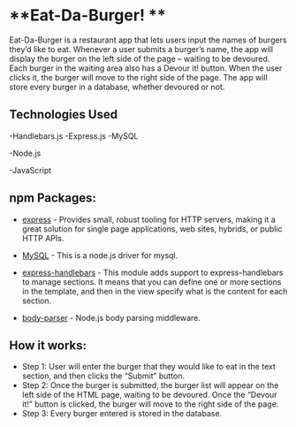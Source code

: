 # **Eat-Da-Burger! ** #

Eat-Da-Burger is a restaurant app that lets users input the names of burgers they’d like to eat. Whenever a user submits a burger’s name, the app will display the burger on the left side of the page – waiting to be devoured. Each burger in the waiting area also has a Devour it! button. When the user clicks it, the burger will move to the right side of the page.
The app will store every burger in a database, whether devoured or not.

## Technologies Used ##
-Handlebars.js
-Express.js
-MySQL

-Node.js

-JavaScript

## npm Packages: ##
- [express]( https://www.npmjs.com/package/express "express") - Provides small, robust tooling for HTTP servers, making it a great solution for single page applications, web sites, hybrids, or public HTTP APIs.
- [MySQL]( https://www.npmjs.com/package/mysql "MySQL") - This is a node.js driver for mysql.

- [express-handlebars]( https://www.npmjs.com/package/express-handlebars-sections "express-handlebars") - This module adds support to express-handlebars to manage sections. It means that you can define one or more sections in the template, and then in the view specify what is the content for each section.

- [body-parser]( https://www.npmjs.com/package/body-parser "body-parser") - Node.js body parsing middleware.

## How it works: ##
- Step 1: User will enter the burger that they would like to eat in the text section, and then clicks the “Submit” button.
- Step 2: Once the burger is submitted, the burger list will appear on the left side of the HTML page, waiting to be devoured. Once the “Devour it!” button is clicked, the burger will move to the right side of the page.
- Step 3: Every burger entered is stored in the database.
